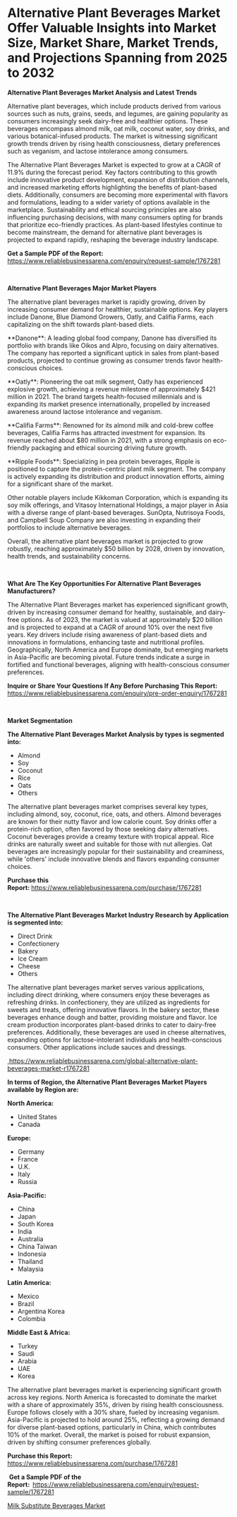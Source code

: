 <p><h1>Alternative Plant Beverages Market Offer Valuable Insights into Market Size, Market Share, Market Trends, and Projections Spanning from 2025 to 2032</h1></p><p><strong>Alternative Plant Beverages Market Analysis and Latest Trends</strong></p>
<p><p>Alternative plant beverages, which include products derived from various sources such as nuts, grains, seeds, and legumes, are gaining popularity as consumers increasingly seek dairy-free and healthier options. These beverages encompass almond milk, oat milk, coconut water, soy drinks, and various botanical-infused products. The market is witnessing significant growth trends driven by rising health consciousness, dietary preferences such as veganism, and lactose intolerance among consumers.</p><p>The Alternative Plant Beverages Market is expected to grow at a CAGR of 11.9% during the forecast period. Key factors contributing to this growth include innovative product development, expansion of distribution channels, and increased marketing efforts highlighting the benefits of plant-based diets. Additionally, consumers are becoming more experimental with flavors and formulations, leading to a wider variety of options available in the marketplace. Sustainability and ethical sourcing principles are also influencing purchasing decisions, with many consumers opting for brands that prioritize eco-friendly practices. As plant-based lifestyles continue to become mainstream, the demand for alternative plant beverages is projected to expand rapidly, reshaping the beverage industry landscape.</p></p>
<p><strong>Get a Sample PDF of the Report:&nbsp;</strong> <a href="https://www.reliablebusinessarena.com/enquiry/request-sample/1767281?utm_campaign=1892&utm_medium=2&utm_source=Github&utm_content=ia&utm_term=15022025&utm_id=alternative-plant-beverages">https://www.reliablebusinessarena.com/enquiry/request-sample/1767281</a></p>
<p>&nbsp;</p>
<p><strong>Alternative Plant Beverages Major Market Players</strong></p>
<p><p>The alternative plant beverages market is rapidly growing, driven by increasing consumer demand for healthier, sustainable options. Key players include Danone, Blue Diamond Growers, Oatly, and Califia Farms, each capitalizing on the shift towards plant-based diets.</p><p>**Danone**: A leading global food company, Danone has diversified its portfolio with brands like Oikos and Alpro, focusing on dairy alternatives. The company has reported a significant uptick in sales from plant-based products, projected to continue growing as consumer trends favor health-conscious choices.</p><p>**Oatly**: Pioneering the oat milk segment, Oatly has experienced explosive growth, achieving a revenue milestone of approximately $421 million in 2021. The brand targets health-focused millennials and is expanding its market presence internationally, propelled by increased awareness around lactose intolerance and veganism.</p><p>**Califia Farms**: Renowned for its almond milk and cold-brew coffee beverages, Califia Farms has attracted investment for expansion. Its revenue reached about $80 million in 2021, with a strong emphasis on eco-friendly packaging and ethical sourcing driving future growth.</p><p>**Ripple Foods**: Specializing in pea protein beverages, Ripple is positioned to capture the protein-centric plant milk segment. The company is actively expanding its distribution and product innovation efforts, aiming for a significant share of the market.</p><p>Other notable players include Kikkoman Corporation, which is expanding its soy milk offerings, and Vitasoy International Holdings, a major player in Asia with a diverse range of plant-based beverages. SunOpta, Nutrisoya Foods, and Campbell Soup Company are also investing in expanding their portfolios to include alternative beverages.</p><p>Overall, the alternative plant beverages market is projected to grow robustly, reaching approximately $50 billion by 2028, driven by innovation, health trends, and sustainability concerns.</p></p>
<p>&nbsp;</p>
<p><strong>What Are The Key Opportunities For Alternative Plant Beverages Manufacturers?</strong></p>
<p><p>The Alternative Plant Beverages market has experienced significant growth, driven by increasing consumer demand for healthy, sustainable, and dairy-free options. As of 2023, the market is valued at approximately $20 billion and is projected to expand at a CAGR of around 10% over the next five years. Key drivers include rising awareness of plant-based diets and innovations in formulations, enhancing taste and nutritional profiles. Geographically, North America and Europe dominate, but emerging markets in Asia-Pacific are becoming pivotal. Future trends indicate a surge in fortified and functional beverages, aligning with health-conscious consumer preferences.</p></p>
<p><strong>Inquire or Share Your Questions If Any Before Purchasing This Report:</strong> <a href="https://www.reliablebusinessarena.com/enquiry/pre-order-enquiry/1767281?utm_campaign=1892&utm_medium=2&utm_source=Github&utm_content=ia&utm_term=15022025&utm_id=alternative-plant-beverages">https://www.reliablebusinessarena.com/enquiry/pre-order-enquiry/1767281</a></p>
<p>&nbsp;</p>
<p><strong>Market Segmentation</strong></p>
<p><strong>The Alternative Plant Beverages Market Analysis by types is segmented into:</strong></p>
<p><ul><li>Almond</li><li>Soy</li><li>Coconut</li><li>Rice</li><li>Oats</li><li>Others</li></ul></p>
<p><p>The alternative plant beverages market comprises several key types, including almond, soy, coconut, rice, oats, and others. Almond beverages are known for their nutty flavor and low calorie count. Soy drinks offer a protein-rich option, often favored by those seeking dairy alternatives. Coconut beverages provide a creamy texture with tropical appeal. Rice drinks are naturally sweet and suitable for those with nut allergies. Oat beverages are increasingly popular for their sustainability and creaminess, while 'others' include innovative blends and flavors expanding consumer choices.</p></p>
<p><strong>Purchase this Report:&nbsp;</strong><a href="https://www.reliablebusinessarena.com/purchase/1767281?utm_campaign=1892&utm_medium=2&utm_source=Github&utm_content=ia&utm_term=15022025&utm_id=alternative-plant-beverages">https://www.reliablebusinessarena.com/purchase/1767281</a></p>
<p>&nbsp;</p>
<p><strong>The Alternative Plant Beverages Market Industry Research by Application is segmented into:</strong></p>
<p><ul><li>Direct Drink</li><li>Confectionery</li><li>Bakery</li><li>Ice Cream</li><li>Cheese</li><li>Others</li></ul></p>
<p><p>The alternative plant beverages market serves various applications, including direct drinking, where consumers enjoy these beverages as refreshing drinks. In confectionery, they are utilized as ingredients for sweets and treats, offering innovative flavors. In the bakery sector, these beverages enhance dough and batter, providing moisture and flavor. Ice cream production incorporates plant-based drinks to cater to dairy-free preferences. Additionally, these beverages are used in cheese alternatives, expanding options for lactose-intolerant individuals and health-conscious consumers. Other applications include sauces and dressings.</p></p>
<p><a href="https://www.reliablebusinessarena.com/global-alternative-plant-beverages-market-r1767281?utm_campaign=1892&utm_medium=2&utm_source=Github&utm_content=ia&utm_term=15022025&utm_id=alternative-plant-beverages">&nbsp;https://www.reliablebusinessarena.com/global-alternative-plant-beverages-market-r1767281</a></p>
<p><strong>In terms of Region, the Alternative Plant Beverages Market Players available by Region are:</strong></p>
<p>
    <p> <strong> North America: </strong>
        <ul>
            <li>United States</li>
            <li>Canada</li>
        </ul>
        </p> 
    <p> <strong> Europe: </strong>
        <ul>
            <li>Germany</li>
            <li>France</li>
            <li>U.K.</li>
            <li>Italy</li>
            <li>Russia</li>
        </ul>
        </p> 
    <p> <strong> Asia-Pacific: </strong>
        <ul>
            <li>China</li>
            <li>Japan</li>
            <li>South Korea</li>
            <li>India</li>
            <li>Australia</li>
            <li>China Taiwan</li>
            <li>Indonesia</li>
            <li>Thailand</li>
            <li>Malaysia</li>
        </ul>
        </p> 
    <p> <strong> Latin America: </strong>
        <ul>
            <li>Mexico</li>
            <li>Brazil</li>
            <li>Argentina Korea</li>
            <li>Colombia</li>
        </ul>
        </p> 
    <p> <strong> Middle East & Africa: </strong>
        <ul>
            <li>Turkey</li>
            <li>Saudi</li>
            <li>Arabia</li>
            <li>UAE</li>
            <li>Korea</li>
        </ul>
    </p>
    </p>
<p><p>The alternative plant beverages market is experiencing significant growth across key regions. North America is forecasted to dominate the market with a share of approximately 35%, driven by rising health consciousness. Europe follows closely with a 30% share, fueled by increasing veganism. Asia-Pacific is projected to hold around 25%, reflecting a growing demand for diverse plant-based options, particularly in China, which contributes 10% of the market. Overall, the market is poised for robust expansion, driven by shifting consumer preferences globally.</p></p>
<p><strong>Purchase this Report: </strong><a href="https://www.reliablebusinessarena.com/purchase/1767281?utm_campaign=1892&utm_medium=2&utm_source=Github&utm_content=ia&utm_term=15022025&utm_id=alternative-plant-beverages">https://www.reliablebusinessarena.com/purchase/1767281</a></p>
<p>&nbsp;<strong>Get a Sample PDF of the Report:&nbsp;&nbsp;</strong><a href="https://www.reliablebusinessarena.com/enquiry/request-sample/1767281?utm_campaign=1892&utm_medium=2&utm_source=Github&utm_content=ia&utm_term=15022025&utm_id=alternative-plant-beverages">https://www.reliablebusinessarena.com/enquiry/request-sample/1767281</a></p>
<p><strong></strong></p>
<p><p><a href="https://github.com/provorikovar/Market-Research-Report-List-7/blob/main/milk-substitute-beverages-market.md?utm_campaign=1892&utm_medium=2&utm_source=Github&utm_content=ia&utm_term=15022025&utm_id=alternative-plant-beverages">Milk Substitute Beverages Market</a></p></p>
